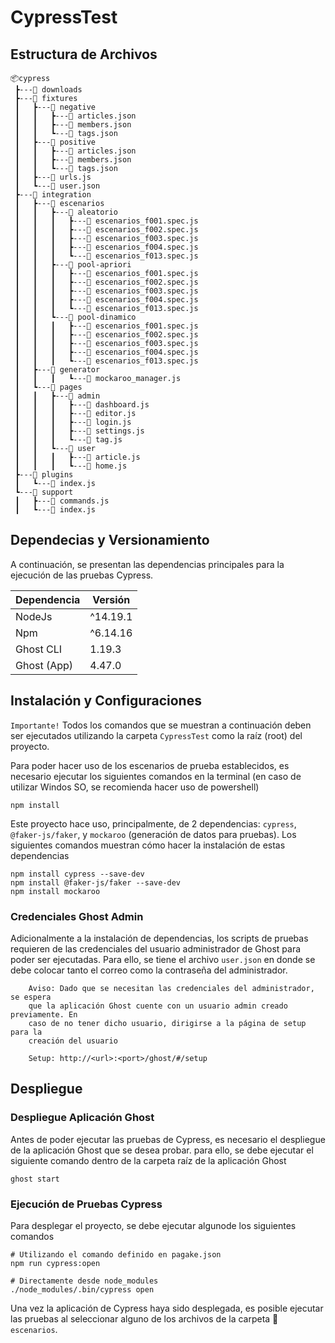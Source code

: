 # CypressTest


## Estructura de Archivos

```
📦cypress
 ┣---📂 downloads
 ┣---📂 fixtures
 ┃   ┣---📂 negative
 ┃   ┃   ┣---📜 articles.json
 ┃   ┃   ┣---📜 members.json
 ┃   ┃   ┗---📜 tags.json
 ┃   ┣---📂 positive
 ┃   ┃   ┣---📜 articles.json
 ┃   ┃   ┣---📜 members.json
 ┃   ┃   ┗---📜 tags.json
 ┃   ┣---📜 urls.js
 ┃   ┗---📜 user.json
 ┣---📂 integration
 ┃   ┣---📂 escenarios
 ┃   ┃   ┣---📂 aleatorio
 ┃   ┃   ┃   ┣---📜 escenarios_f001.spec.js
 ┃   ┃   ┃   ┣---📜 escenarios_f002.spec.js
 ┃   ┃   ┃   ┣---📜 escenarios_f003.spec.js
 ┃   ┃   ┃   ┣---📜 escenarios_f004.spec.js
 ┃   ┃   ┃   ┗---📜 escenarios_f013.spec.js
 ┃   ┃   ┣---📂 pool-apriori
 ┃   ┃   ┃   ┣---📜 escenarios_f001.spec.js
 ┃   ┃   ┃   ┣---📜 escenarios_f002.spec.js
 ┃   ┃   ┃   ┣---📜 escenarios_f003.spec.js
 ┃   ┃   ┃   ┣---📜 escenarios_f004.spec.js
 ┃   ┃   ┃   ┗---📜 escenarios_f013.spec.js
 ┃   ┃   ┗---📂 pool-dinamico
 ┃   ┃   ┃   ┣---📜 escenarios_f001.spec.js
 ┃   ┃   ┃   ┣---📜 escenarios_f002.spec.js
 ┃   ┃   ┃   ┣---📜 escenarios_f003.spec.js
 ┃   ┃   ┃   ┣---📜 escenarios_f004.spec.js
 ┃   ┃   ┃   ┗---📜 escenarios_f013.spec.js
 ┃   ┣---📂 generator
 ┃   ┃   ┃   ┗---📜 mockaroo_manager.js
 ┃   ┗---📂 pages
 ┃   ┃   ┣---📂 admin
 ┃   ┃   ┃   ┣---📜 dashboard.js
 ┃   ┃   ┃   ┣---📜 editor.js
 ┃   ┃   ┃   ┣---📜 login.js
 ┃   ┃   ┃   ┣---📜 settings.js
 ┃   ┃   ┃   ┗---📜 tag.js
 ┃   ┃   ┗---📂 user
 ┃   ┃   ┃   ┣---📜 article.js
 ┃   ┃   ┃   ┗---📜 home.js
 ┣---📂 plugins
 ┃   ┗---📜 index.js
 ┗---📂 support
 ┃   ┣---📜 commands.js
 ┃   ┗---📜 index.js

```

## Dependecias y Versionamiento

A continuación, se presentan las dependencias principales para la ejecución de las pruebas Cypress.

| Dependencia | Versión  |
| ----------- | -------- |
| NodeJs      | ^14.19.1 |
| Npm         | ^6.14.16 |
| Ghost CLI   | 1.19.3   |
| Ghost (App) | 4.47.0   |

## Instalación y Configuraciones

`Importante!` Todos los comandos que se muestran a continuación deben ser ejecutados utilizando la carpeta `CypressTest` como la raíz (root) del proyecto.

Para poder hacer uso de los escenarios de prueba establecidos, es necesario ejecutar los siguientes comandos en la terminal (en caso de utilizar Windos SO, se recomienda hacer uso de powershell)

```shell
npm install
```

Este proyecto hace uso, principalmente, de 2 dependencias: `cypress`, `@faker-js/faker`, y `mockaroo` (generación de datos para pruebas). Los siguientes comandos muestran cómo hacer la instalación de estas dependencias

```shell
npm install cypress --save-dev
npm install @faker-js/faker --save-dev
npm install mockaroo
```

### Credenciales Ghost Admin
Adicionalmente a la instalación de dependencias, los scripts de pruebas requieren de las credenciales del usuario administrador de Ghost para poder ser ejecutadas. Para ello, se tiene el archivo `user.json` en donde se debe colocar tanto el correo como la contraseña del administrador.

~~~
    Aviso: Dado que se necesitan las credenciales del administrador, se espera
    que la aplicación Ghost cuente con un usuario admin creado previamente. En
    caso de no tener dicho usuario, dirigirse a la página de setup para la
    creación del usuario
    
    Setup: http://<url>:<port>/ghost/#/setup
~~~


## Despliegue

### Despliegue Aplicación Ghost

Antes de poder ejecutar las pruebas de Cypress, es necesario el despliegue de la aplicación Ghost que se desea probar. para ello, se debe ejecutar el siguiente comando dentro de la carpeta raíz de la aplicación Ghost

```shell
ghost start
```

### Ejecución de Pruebas Cypress
Para desplegar el proyecto, se debe ejecutar algunode los siguientes comandos

```shell
# Utilizando el comando definido en pagake.json
npm run cypress:open

# Directamente desde node_modules
./node_modules/.bin/cypress open
```

Una vez la aplicación de Cypress haya sido desplegada, es posible ejecutar las pruebas al seleccionar alguno de los archivos de la carpeta 📂  `escenarios`.

